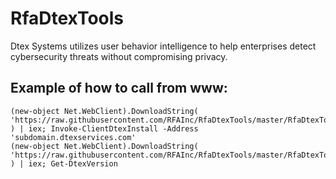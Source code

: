 # RfaDtexTools
Dtex Systems utilizes user behavior intelligence to help enterprises detect cybersecurity threats without compromising privacy.

## Example of how to call from www:
```
(new-object Net.WebClient).DownloadString( 'https://raw.githubusercontent.com/RFAInc/RfaDtexTools/master/RfaDtexTools.psm1' ) | iex; Invoke-ClientDtexInstall -Address 'subdomain.dtexservices.com' 
(new-object Net.WebClient).DownloadString( 'https://raw.githubusercontent.com/RFAInc/RfaDtexTools/master/RfaDtexTools.psm1' ) | iex; Get-DtexVersion
```
